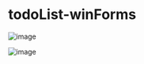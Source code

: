 # todoList-winForms

![image](https://github.com/gHenriqueCarlos/TodoList-WinForms/assets/45677964/ccc88750-9cd6-4be2-9e5c-2d5872ea1bae)

![image](https://github.com/gHenriqueCarlos/TodoList-WinForms/assets/45677964/971d9a62-8ea6-4bb0-a068-9b55a2b98341)
